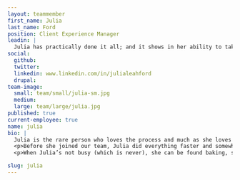 ```yaml
---
layout: teammember
first_name: Julia
last_name: Ford
position: Client Experience Manager
leadin: |
  Julia has practically done it all; and it shows in her ability to take on any project or opportunity that comes our way with grace and aplomb.
social:
  github:
  twitter:
  linkedin: www.linkedin.com/in/julialeahford
  drupal:
team-image:
  small: team/small/julia-sm.jpg
  medium:
  large: team/large/julia.jpg
published: true
current-employee: true
name: julia
bio: |
  Julia is the rare person who loves the process and much as she loves what’s possible. By that, of course, we mean that Julia is equally a thought partner in visioning and a project manager in execution—the perfect balance for client experience management. Surprising? Not to us! But maybe that’s because before she stepped into her current role at ThinkShout, Julia wrangled visions, timelines, and budgets as a project manager for 2 years, where she led some of our most complicated projects from kickoff to launch to the great satisfaction of our clients.
  <p>Before she joined our team, Julia did everything faster and somewhat more randomly than everyone else: After graduating from college a year early (she says it’s because it was so expensive—and we’ll give her that—but we think it’s just because she’s smart), she served the Portland community as a case manager at Central City Concern, delighted customers as a lead pastry chef, started her own catering and event management company (it still exists, and her cookies are supreme), and worked as a development director at a local school, leveraging relationship management systems and major gifts work to bring education to life.
  <p>When Julia’s not busy (which is never), she can be found baking, swimming, traveling, and practicing her Spanish.

slug: julia
---
```

